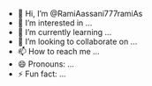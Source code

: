 - 👋 Hi, I’m @RamiAassani777ramiAs
- 👀 I’m interested in ...
- 🌱 I’m currently learning ...
- 💞️ I’m looking to collaborate on ...
- 📫 How to reach me ...
- 😄 Pronouns: ...
- ⚡ Fun fact: ...

<!---
RamiAassani777ramiAs/RamiAassani777ramiAs is a ✨ special ✨ repository because its `README.md` (this file) appears on your GitHub profile.
You can click the Preview link to take a look at your changes.
--->
